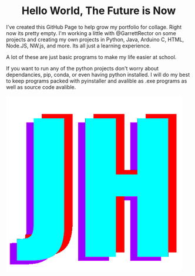 <h1 style="text-align:center"> Hello World, The Future is Now </h1>

<p>I've created this GitHub Page to help grow my portfolio for collage. Right now its pretty empty. I'm working a little with @GarrettRector on some projects and creating my own projects in Python, Java, Arduino C, HTML, Node.JS, NW.js, and more. Its all just a learning experience.</p>

<p> A lot of these are just basic programs to make my life easier at school.</p>

<p> If you want to run any of the python projects don't worry about dependancies, pip, conda, or even having python installed. I will do my best to keep programs packed with pyinstaller and avalible as .exe programs as well as source code avalible. </p>

<p align="center">
  <img src="https://github.com/james-not-jim/james-not-jim/blob/main/image.png?raw=true" style="float:left">
</p>
